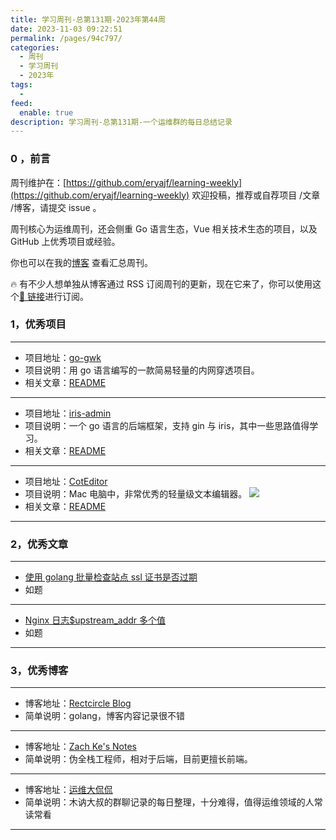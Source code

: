 ```yaml
---
title: 学习周刊-总第131期-2023年第44周
date: 2023-11-03 09:22:51
permalink: /pages/94c797/
categories:
  - 周刊
  - 学习周刊
  - 2023年
tags:
  -
feed:
  enable: true
description: 学习周刊-总第131期-一个运维群的每日总结记录
---
```


### 0 ，前言

周刊维护在：[https://github.com/eryajf/learning-weekly](https://github.com/eryajf/learning-weekly) 欢迎投稿，推荐或自荐项目 /文章 /博客，请提交 issue 。

周刊核心为运维周刊，还会侧重 Go 语言生态，Vue 相关技术生态的项目，以及 GitHub 上优秀项目或经验。

你也可以在我的[博客](http://fsvip.gitee.io/hexo-theme-fluid//learning-weekly/) 查看汇总周刊。

🔥 有不少人想单独从博客通过 RSS 订阅周刊的更新，现在它来了，你可以使用这个[🔗 链接](http://fsvip.gitee.io/hexo-theme-fluid//learning-weekly.xml)进行订阅。

### 1，优秀项目

---

- 项目地址：[go-gwk](https://github.com/xuxihai123/go-gwk)
- 项目说明：用 go 语言编写的一款简易轻量的内网穿透项目。
- 相关文章：[README](https://github.com/xuxihai123/go-gwk#readme)

---

- 项目地址：[iris-admin](https://github.com/snowlyg/iris-admin)
- 项目说明：一个 go 语言的后端框架，支持 gin 与 iris，其中一些思路值得学习。
- 相关文章：[README](https://github.com/snowlyg/iris-admin#readme)

---

- 项目地址：[CotEditor](https://github.com/coteditor/CotEditor)
- 项目说明：Mac 电脑中，非常优秀的轻量级文本编辑器。
  ![](https://t.eryajf.net/imgs/2023/11/1698974476761.png)
- 相关文章：[README](https://github.com/coteditor/CotEditor#readme)

---

### 2，优秀文章

---

- [使用 golang 批量检查站点 ssl 证书是否过期](https://kebingzao.com/2020/12/29/go-check-certs/)
- 如题

---

- [Nginx 日志$upstream_addr 多个值](https://mephisto.cc/tech/upstream_addr/)
- 如题

---

### 3，优秀博客

---

- 博客地址：[Rectcircle Blog](https://www.rectcircle.cn/)
- 简单说明：golang，博客内容记录很不错

---

- 博客地址：[Zach Ke's Notes](https://kebingzao.com/)
- 简单说明：伪全栈工程师，相对于后端，目前更擅长前端。

---

- 博客地址：[运维大侃侃](https://www.yuque.com/sanye-ia8oj/hmoxce)
- 简单说明：木讷大叔的群聊记录的每日整理，十分难得，值得运维领域的人常读常看

---
